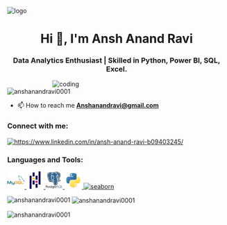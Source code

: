 ![logo](![image](https://github.com/user-attachments/assets/4f9ecb26-b483-4c57-9501-beee6be9911d))

<h1 align="center">Hi 👋, I'm Ansh Anand Ravi</h1>
<h3 align="center">Data Analytics Enthusiast | Skilled in Python, Power BI, SQL, Excel.</h3>
<img align="right" alt="coding" width="400" src=https://user-images.githubusercontent.com/55389276/140866485-8fb1c876-9a8f-4d6a-98dc-08c4981eaf70.gif>

<p align="left"> <img src="https://komarev.com/ghpvc/?username=anshanandravi0001&label=Profile%20views&color=0e75b6&style=flat" alt="anshanandravi0001" /> </p>

- 📫 How to reach me **Anshanandravi@gmail.com**

<h3 align="left">Connect with me:</h3>
<p align="left">
<a href="https://linkedin.com/in/https://www.linkedin.com/in/ansh-anand-ravi-b09403245/" target="blank"><img align="center" src="https://raw.githubusercontent.com/rahuldkjain/github-profile-readme-generator/master/src/images/icons/Social/linked-in-alt.svg" alt="https://www.linkedin.com/in/ansh-anand-ravi-b09403245/" height="30" width="40" /></a>
</p>

<h3 align="left">Languages and Tools:</h3>
<p align="left"> <a href="https://www.mysql.com/" target="_blank" rel="noreferrer"> <img src="https://raw.githubusercontent.com/devicons/devicon/master/icons/mysql/mysql-original-wordmark.svg" alt="mysql" width="40" height="40"/> </a> <a href="https://pandas.pydata.org/" target="_blank" rel="noreferrer"> <img src="https://raw.githubusercontent.com/devicons/devicon/2ae2a900d2f041da66e950e4d48052658d850630/icons/pandas/pandas-original.svg" alt="pandas" width="40" height="40"/> </a> <a href="https://www.postgresql.org" target="_blank" rel="noreferrer"> <img src="https://raw.githubusercontent.com/devicons/devicon/master/icons/postgresql/postgresql-original-wordmark.svg" alt="postgresql" width="40" height="40"/> </a> <a href="https://www.python.org" target="_blank" rel="noreferrer"> <img src="https://raw.githubusercontent.com/devicons/devicon/master/icons/python/python-original.svg" alt="python" width="40" height="40"/> </a> <a href="https://seaborn.pydata.org/" target="_blank" rel="noreferrer"> <img src="https://seaborn.pydata.org/_images/logo-mark-lightbg.svg" alt="seaborn" width="40" height="40"/> </a> </p>

<p><img align="left" src="https://github-readme-stats.vercel.app/api/top-langs?username=anshanandravi0001&show_icons=true&locale=en&layout=compact" alt="anshanandravi0001" /></p>

<p>&nbsp;<img align="center" src="https://github-readme-stats.vercel.app/api?username=anshanandravi0001&show_icons=true&locale=en" alt="anshanandravi0001" /></p>

<p><img align="center" src="https://github-readme-streak-stats.herokuapp.com/?user=anshanandravi0001&" alt="anshanandravi0001" /></p>
